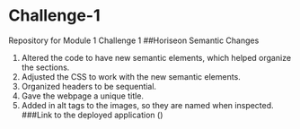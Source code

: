 # Challenge-1
Repository for Module 1 Challenge 1
##Horiseon Semantic Changes
1. Altered the code to have new semantic elements, which helped organize the sections.
2. Adjusted the CSS to work with the new semantic elements.
3. Organized headers to be sequential.
4. Gave the webpage a unique title.
5. Added in alt tags to the images, so they are named when inspected.
###Link to the deployed application ()
